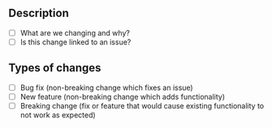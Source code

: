 ## Description
<!--- What changes are proposed in this PR? Put an `x` in all the boxes that apply: -->
* [ ] What are we changing and why?
* [ ] Is this change linked to an issue?

## Types of changes
<!--- What types of changes does your code introduce? Put an `x` in all the boxes that apply: -->
- [ ] Bug fix (non-breaking change which fixes an issue)
- [ ] New feature (non-breaking change which adds functionality)
- [ ] Breaking change (fix or feature that would cause existing functionality to not work as expected)
